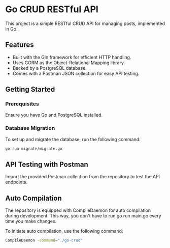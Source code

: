 # Go CRUD RESTful API

This project is a simple RESTful CRUD API for managing posts, implemented in Go.

## Features

- Built with the Gin framework for efficient HTTP handling.
- Uses GORM as the Object-Relational Mapping library.
- Backed by a PostgreSQL database.
- Comes with a Postman JSON collection for easy API testing.

## Getting Started

### Prerequisites

Ensure you have Go and PostgreSQL installed.

### Database Migration

To set up and migrate the database, run the following command:

```bash
go run migrate/migrate.go
```

## API Testing with Postman

Import the provided Postman collection from the repository to test the API endpoints.

## Auto Compilation

The repository is equipped with CompileDaemon for auto compilation during development. This way, you don't have to run go run main.go every time you make changes.

To initiate auto compilation, use the following command:

```bash
CompileDaemon -command="./go-crud"
```
